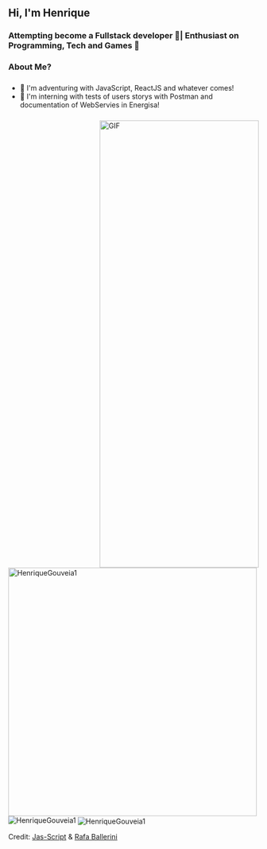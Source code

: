 ## Hi, I'm Henrique

### Attempting become a Fullstack developer 🔋| Enthusiast on Programming, Tech and Games 👾

### About Me?

##### 
* 🤖 I'm adventuring with JavaScript, ReactJS and whatever comes!
* 🚀 I'm interning with tests of users storys with Postman and documentation of WebServies in Energisa!

#####

<img align="right" alt="GIF" width="320" height="900"  src="https://i.pinimg.com/originals/d8/aa/53/d8aa532214d5b380b9984f3c00ebbd81.png">

<img align="center" width=500 src="https://github-readme-stats.vercel.app/api/top-langs/?username=HenriqueGouveia1&count_private=true&theme=radical" alt="HenriqueGouveia1" >

<img src="https://github-readme-stats.vercel.app/api?username=HenriqueGouveia1&show_icons=true&hide_border=true&count_private=true&theme=shades-of-purple&icon_color=fad000" alt="HenriqueGouveia1">
<img align="center" src="https://github-readme-streak-stats.herokuapp.com/?user=HenriqueGouveia1&count_private=true&theme=radical" alt="HenriqueGouveia1">

Credit: [Jas-Script](https://github.com/Jas-Script) & [Rafa Ballerini](https://github.com/rafaballerini)
